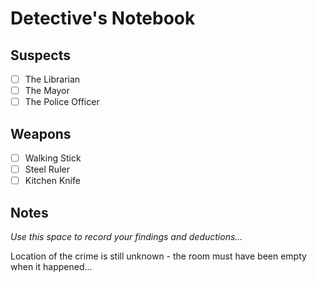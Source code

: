 # Detective's Notebook

## Suspects
- [ ] The Librarian
- [ ] The Mayor
- [ ] The Police Officer

## Weapons
- [ ] Walking Stick
- [ ] Steel Ruler
- [ ] Kitchen Knife

## Notes
*Use this space to record your findings and deductions...*

Location of the crime is still unknown - the room must have been empty when it happened...
